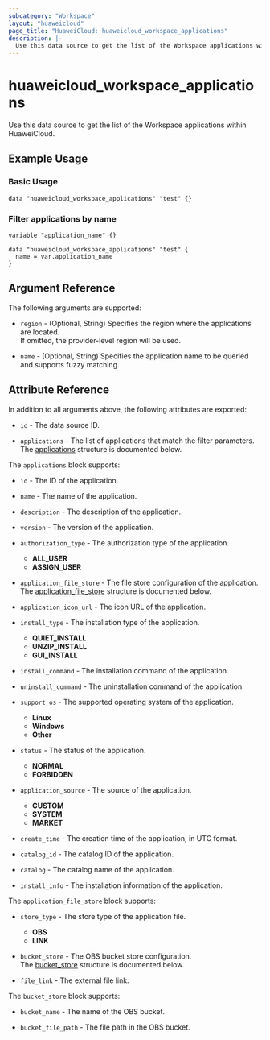 ```yaml
---
subcategory: "Workspace"
layout: "huaweicloud"
page_title: "HuaweiCloud: huaweicloud_workspace_applications"
description: |-
  Use this data source to get the list of the Workspace applications within HuaweiCloud.
---
```


# huaweicloud_workspace_applications

Use this data source to get the list of the Workspace applications within HuaweiCloud.

## Example Usage

### Basic Usage

```hcl
data "huaweicloud_workspace_applications" "test" {}
```

### Filter applications by name

```hcl
variable "application_name" {}

data "huaweicloud_workspace_applications" "test" {
  name = var.application_name
}
```

## Argument Reference

The following arguments are supported:

* `region` - (Optional, String) Specifies the region where the applications are located.  
  If omitted, the provider-level region will be used.

* `name` - (Optional, String) Specifies the application name to be queried and supports fuzzy matching.

## Attribute Reference

In addition to all arguments above, the following attributes are exported:

* `id` - The data source ID.

* `applications` - The list of applications that match the filter parameters.  
  The [applications](#workspace_application_attr) structure is documented below.

<a name="workspace_application_attr"></a>
The `applications` block supports:

* `id` - The ID of the application.

* `name` - The name of the application.

* `description` - The description of the application.

* `version` - The version of the application.

* `authorization_type` - The authorization type of the application.
  + **ALL_USER**
  + **ASSIGN_USER**

* `application_file_store` - The file store configuration of the application.  
  The [application_file_store](#workspace_application_file_store) structure is documented below.

* `application_icon_url` - The icon URL of the application.

* `install_type` - The installation type of the application.
  + **QUIET_INSTALL**
  + **UNZIP_INSTALL**
  + **GUI_INSTALL**

* `install_command` - The installation command of the application.

* `uninstall_command` - The uninstallation command of the application.

* `support_os` - The supported operating system of the application.
  + **Linux**
  + **Windows**
  + **Other**

* `status` - The status of the application.
  + **NORMAL**
  + **FORBIDDEN**

* `application_source` - The source of the application.
  + **CUSTOM**
  + **SYSTEM**
  + **MARKET**

* `create_time` - The creation time of the application, in UTC format.

* `catalog_id` - The catalog ID of the application.

* `catalog` - The catalog name of the application.

* `install_info` - The installation information of the application.

<a name="workspace_application_file_store"></a>
The `application_file_store` block supports:

* `store_type` - The store type of the application file.
  + **OBS**
  + **LINK**

* `bucket_store` - The OBS bucket store configuration.  
  The [bucket_store](#workspace_application_bucket_store) structure is documented below.

* `file_link` - The external file link.

<a name="workspace_application_bucket_store"></a>
The `bucket_store` block supports:

* `bucket_name` - The name of the OBS bucket.

* `bucket_file_path` - The file path in the OBS bucket.
